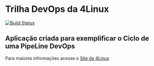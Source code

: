 # Trilha DevOps da 4Linux

<!-- Altere a Flag abaixo com sua URL do Travis -->
[![Build Status](https://travis-ci.org/tonycustodio/DevOpsLab-HelloWorld.svg?branch=master)](https://travis-ci.org/tonycustodio/DevOpsLab-HelloWorld)

## Aplicação criada para exemplificar o Ciclo de uma PipeLine DevOps


Para maiores informações acesse o [Site da 4Linux](https://www.4linux.com.br/cursos/devops)
